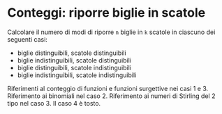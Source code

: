 # Conteggi: riporre biglie in scatole

Calcolare il numero di modi di riporre `n` biglie in `k` scatole in ciascuno dei seguenti casi:

- biglie distinguibili, scatole distinguibili
- biglie indistinguibili, scatole distinguibili
- biglie distinguibili, scatole indistinguibili
- biglie indistinguibili, scatole indistinguibili

Riferimenti al conteggio di funzioni e funzioni surgettive nei casi 1 e 3. Riferimento ai binomiali nel caso 2. Riferimento ai numeri di Stirling del 2 tipo nel caso 3. Il caso 4 è tosto.

